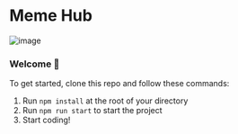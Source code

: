 # Meme Hub

![image](https://user-images.githubusercontent.com/47278525/140651590-c35a4df7-dbe3-4705-a727-0fe539d2df24.png)

### **Welcome 👋**
To get started, clone this repo and follow these commands:

1. Run `npm install` at the root of your directory
2. Run `npm run start` to start the project
3. Start coding!


